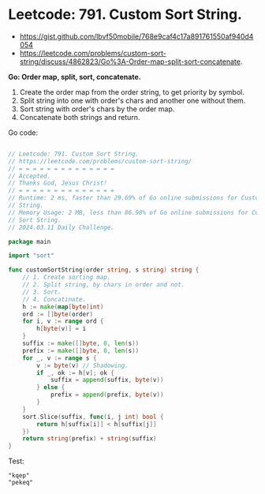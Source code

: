 # Leetcode: 791. Custom Sort String.

- https://gist.github.com/lbvf50mobile/768e9caf4c17a891761550af940d4054
- https://leetcode.com/problems/custom-sort-string/discuss/4862823/Go%3A-Order-map-split-sort-concatenate.

**Go: Order map, split, sort, concatenate.**

1. Create the order map from the order string, to get priority by symbol.
2. Split string into one with order's chars and another one without them.
3. Sort string with order's chars by the order map.
4. Concatenate both strings and return.

Go code:
```Go

// Leetcode: 791. Custom Sort String.
// https://leetcode.com/problems/custom-sort-string/
// = = = = = = = = = = = = = =
// Accepted.
// Thanks God, Jesus Christ!
// = = = = = = = = = = = = = =
// Runtime: 2 ms, faster than 29.69% of Go online submissions for Custom Sort
// String.
// Memory Usage: 2 MB, less than 86.98% of Go online submissions for Custom
// Sort String.
// 2024.03.11 Daily Challenge.

package main

import "sort"

func customSortString(order string, s string) string {
	// 1. Create sorting map.
	// 2. Split string, by chars in order and not.
	// 3. Sort.
	// 4. Concatinate.
	h := make(map[byte]int)
	ord := []byte(order)
	for i, v := range ord {
		h[byte(v)] = i
	}
	suffix := make([]byte, 0, len(s))
	prefix := make([]byte, 0, len(s))
	for _, v := range s {
		v := byte(v) // Shadowing.
		if _, ok := h[v]; ok {
			suffix = append(suffix, byte(v))
		} else {
			prefix = append(prefix, byte(v))
		}
	}
	sort.Slice(suffix, func(i, j int) bool {
		return h[suffix[i]] < h[suffix[j]]
	})
	return string(prefix) + string(suffix)
}
```

Test:
```
"kqep"
"pekeq"
```

